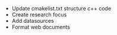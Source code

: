 * Update cmakelist.txt structure c++ code
* Create research focus
* Add datasources
* Format web documents